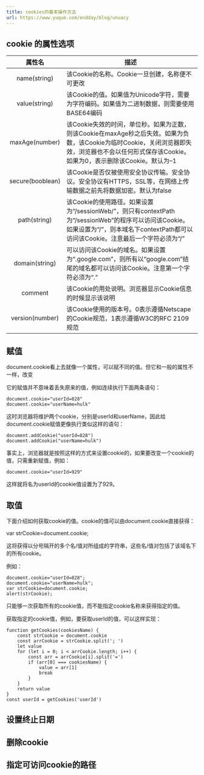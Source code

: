 ```yaml
---
title: cookies的基本操作方法
url: https://www.yuque.com/endday/blog/unuacy
---
```


<a name="119935d0"></a>

## cookie 的属性选项

| 属性名 | 描述 |
| :---: | --- |
| name(string) | 该Cookie的名称。Cookie一旦创建，名称便不可更改 |
| value(string) | 该Cookie的值。如果值为Unicode字符，需要为字符编码。如果值为二进制数据，则需要使用BASE64编码 |
| maxAge(number) | 该Cookie失效的时间，单位秒。如果为正数，则该Cookie在maxAge秒之后失效。如果为负数，该Cookie为临时Cookie，关闭浏览器即失效，浏览器也不会以任何形式保存该Cookie。如果为0，表示删除该Cookie。默认为–1 |
| secure(booblean) | 该Cookie是否仅被使用安全协议传输。安全协议。安全协议有HTTPS，SSL等，在网络上传输数据之前先将数据加密。默认为false |
| path(string) | 该Cookie的使用路径。如果设置为“/sessionWeb/”，则只有contextPath为“/sessionWeb”的程序可以访问该Cookie。如果设置为“/”，则本域名下contextPath都可以访问该Cookie。注意最后一个字符必须为“/” |
| domain(string) | 可以访问该Cookie的域名。如果设置为“.google.com”，则所有以“google.com”结尾的域名都可以访问该Cookie。注意第一个字符必须为“.” |
| comment | 该Cookie的用处说明。浏览器显示Cookie信息的时候显示该说明 |
| version(number) | 该Cookie使用的版本号。0表示遵循Netscape的Cookie规范，1表示遵循W3C的RFC 2109规范 |

<a name="8f40db3b"></a>

## 赋值

document.cookie看上去就像一个属性，可以赋不同的值。但它和一般的属性不一样，改变

它的赋值并不意味着丢失原来的值，例如连续执行下面两条语句：

    document.cookie="userId=828"
    document.cookie="userName=hulk"

这时浏览器将维护两个cookie，分别是userId和userName，因此给document.cookie赋值更像执行类似这样的语句：

    document.addCookie("userId=828")
    document.addCookie("userName=hulk")

事实上，浏览器就是按照这样的方式来设置cookie的，如果要改变一个cookie的值，只需重新赋值，例如：

    document.cookie="userId=929"

这样就将名为userId的cookie值设置为了929。

<a name="adf91a3e"></a>

## 取值

下面介绍如何获取cookie的值。cookie的值可以由document.cookie直接获得：

var strCookie=document.cookie;

这将获得以分号隔开的多个名/值对所组成的字符串，这些名/值对包括了该域名下的所有cookie。

例如：

    document.cookie="userId=828";
    document.cookie="userName=hulk";
    var strCookie=document.cookie;
    alert(strCookie);

只能够一次获取所有的cookie值，而不能指定cookie名称来获得指定的值。

获取指定的cookie值，例如，要获取userId的值，可以这样实现：

    function getCookies(cookiesName) {
        const strCookie = document.cookie
        const arrCookie = strCookie.split('; ')
        let value
        for (let i = 0; i < arrCookie.length; i++) {
            const arr = arrCookie[i].split('=')
            if (arr[0] === cookiesName) {
                value = arr[1]
                break
            }
        }
        return value
    }
    const userId = getCookies('userId')

<a name="fe8e9c0a"></a>

## 设置终止日期

<a name="bc4014a3"></a>

## 删除cookie

<a name="70e99862"></a>

## 指定可访问cookie的路径
